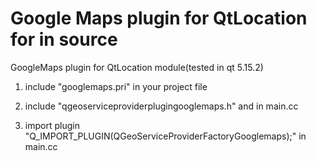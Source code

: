 # Google Maps plugin for QtLocation for in source
GoogleMaps plugin for QtLocation module(tested in qt 5.15.2)

1. include "googlemaps.pri" in your project file

2. include "qgeoserviceproviderplugingooglemaps.h" and <QtPlugin> in main.cc

3. import plugin "Q_IMPORT_PLUGIN(QGeoServiceProviderFactoryGooglemaps);" in main.cc

